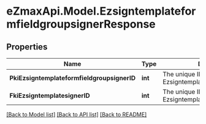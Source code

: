 
# eZmaxApi.Model.EzsigntemplateformfieldgroupsignerResponse

## Properties

Name | Type | Description | Notes
------------ | ------------- | ------------- | -------------
**PkiEzsigntemplateformfieldgroupsignerID** | **int** | The unique ID of the Ezsigntemplateformfieldgroupsigner | 
**FkiEzsigntemplatesignerID** | **int** | The unique ID of the Ezsigntemplatesigner | 

[[Back to Model list]](../README.md#documentation-for-models)
[[Back to API list]](../README.md#documentation-for-api-endpoints)
[[Back to README]](../README.md)

